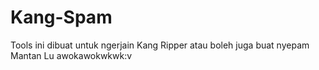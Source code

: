 # Kang-Spam


Tools ini dibuat untuk ngerjain
Kang Ripper atau boleh juga buat
nyepam Mantan Lu awokawokwkwk:v
